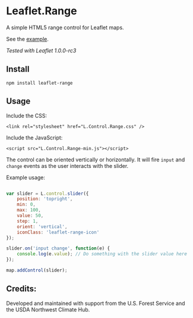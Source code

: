 # Leaflet.Range

A simple HTML5 range control for Leaflet maps.

See the [example](//consbio.github.io/Leaflet.Range).

*Tested with Leaflet 1.0.0-rc3*


## Install

```
npm install leaflet-range
```


## Usage

Include the CSS:

```
<link rel="stylesheet" href="L.Control.Range.css" />
```


Include the JavaScript:

```
<script src="L.Control.Range-min.js"></script>
```


The control can be oriented vertically or horizontally. It will fire ```input``` and ```change``` events as the user interacts with the slider.


Example usage:

```javascript

var slider = L.control.slider({
    position: 'topright',
    min: 0,
    max: 100,
    value: 50,
    step: 1,
    orient: 'vertical',
    iconClass: 'leaflet-range-icon'
});

slider.on('input change', function(e) {
    console.log(e.value); // Do something with the slider value here
});

map.addControl(slider);
```


## Credits:
Developed and maintained with support from the U.S. Forest Service and the USDA Northwest Climate Hub.